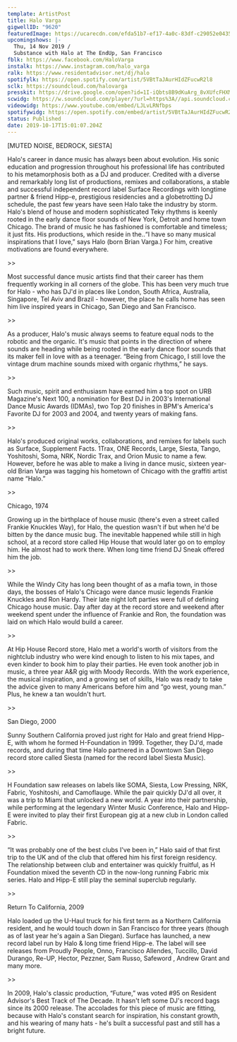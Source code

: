 ```yaml
---
template: ArtistPost
title: Halo Varga
gigwellID: "9620"
featuredImage: https://ucarecdn.com/efda51b7-ef17-4a0c-83df-c29052e0435b/-/crop/1075x389/85,0/-/preview/
upcomingshows: |-
  Thu, 14 Nov 2019 /
  Substance with Halo at The EndUp, San Francisco
fblk: https://www.facebook.com/HaloVarga
instalk: https://www.instagram.com/halo_varga
ralk: https://www.residentadvisor.net/dj/halo
spotifylk: https://open.spotify.com/artist/5VBtTaJAurHIdZFucwR2l8
sclk: https://soundcloud.com/halovarga
presskit: https://drive.google.com/open?id=1I-iQbts8B9dKuArg_8vXUfcFHXMzyev8
scwidg: https://w.soundcloud.com/player/?url=https%3A//api.soundcloud.com/playlists/848433545&color=%23ff5500&auto_play=false&hide_related=false&show_comments=true&show_user=true&show_reposts=false&show_teaser=true&visual=true
videowidg: https://www.youtube.com/embed/LJLvLRNfbps
spotifywidg: https://open.spotify.com/embed/artist/5VBtTaJAurHIdZFucwR2l8
status: Published
date: 2019-10-17T15:01:07.204Z
---
```

\[MUTED  NOISE, BEDROCK, SIESTA]

Halo's career in dance music has always been about evolution. His sonic education and progression throughout his professional life has contributed to his metamorphosis both as a DJ and producer. Credited with a diverse and remarkably long list of productions, remixes and collaborations, a stable and successful independent record label Surface Recordings with longtime partner & friend Hipp-e, prestigious residencies and a globetrotting DJ schedule, the past few years have seen Halo take the industry by storm. Halo's blend of house and modern sophisticated Teky rhythms is keenly rooted in the early dance floor sounds of New York, Detroit and home town Chicago. The brand of music he has fashioned is comfortable and timeless; it just fits. His productions, which reside in the..“I have so many musical inspirations that I love,” says Halo (born Brian Varga.) For him, creative motivations are found everywhere.

\>>

Most successful dance music artists find that their career has them frequently working in all corners of the globe. This has been very much true for Halo - who has DJ'd in places like London, South Africa, Australia, Singapore, Tel Aviv and Brazil - however, the place he calls home has seen him live inspired years in Chicago, San Diego and San Francisco.

\>>

As a producer, Halo's music always seems to feature equal nods to the robotic and the organic. It's music that points in the direction of where sounds are heading while being rooted in the early dance floor sounds that its maker fell in love with as a teenager. “Being from Chicago, I still love the vintage drum machine sounds mixed with organic rhythms,” he says.

\>>

Such music, spirit and enthusiasm have earned him a top spot on URB Magazine's Next 100, a nomination for Best DJ in 2003's International Dance Music Awards (IDMAs), two Top 20 finishes in BPM's America's Favorite DJ for 2003 and 2004, and twenty years of making fans.

\>>

Halo's produced original works, collaborations, and remixes for labels such as Surface, Supplement Facts. 1Trax, ONE Records, Large, Siesta, Tango, Yoshitoshi, Soma, NRK, Nordic Trax, and Orion Music to name a few. However, before he was able to make a living in dance music, sixteen year-old Brian Varga was tagging his hometown of Chicago with the graffiti artist name “Halo.”

\>>

Chicago, 1974

Growing up in the birthplace of house music (there's even a street called Frankie Knuckles Way), for Halo, the question wasn't if but when he'd be bitten by the dance music bug. The inevitable happened while still in high school, at a record store called Hip House that would later go on to employ him. He almost had to work there. When long time friend DJ Sneak offered him the job.

\>>

While the Windy City has long been thought of as a mafia town, in those days, the bosses of Halo's Chicago were dance music legends Frankie Knuckles and Ron Hardy. Their late night loft parties were full of defining Chicago house music. Day after day at the record store and weekend after weekend spent under the influence of Frankie and Ron, the foundation was laid on which Halo would build a career.

\>>

At Hip House Record store, Halo met a world's worth of visitors from the nightclub industry who were kind enough to listen to his mix tapes, and even kinder to book him to play their parties. He even took another job in music, a three year A&R gig with Moody Records. With the work experience, the musical inspiration, and a growing set of skills, Halo was ready to take the advice given to many Americans before him and “go west, young man.” Plus, he knew a tan wouldn't hurt.

\>>

San Diego, 2000

Sunny Southern California proved just right for Halo and great friend Hipp-E, with whom he formed H-Foundation in 1999. Together, they DJ'd, made records, and during that time Halo partnered in a Downtown San Diego record store called Siesta (named for the record label Siesta Music).

\>>

H Foundation saw releases on labels like SOMA, Siesta, Low Pressing, NRK, Fabric, Yoshitoshi, and Camoflauge. While the pair quickly DJ'd all over, it was a trip to Miami that unlocked a new world. A year into their partnership, while performing at the legendary Winter Music Conference, Halo and Hipp-E were invited to play their first European gig at a new club in London called Fabric.

\>>

“It was probably one of the best clubs I've been in,” Halo said of that first trip to the UK and of the club that offered him his first foreign residency. The relationship between club and entertainer was quickly fruitful, as H Foundation mixed the seventh CD in the now-long running Fabric mix series. Halo and Hipp-E still play the seminal superclub regularly.

\>>

Return To California, 2009

Halo loaded up the U-Haul truck for his first term as a Northern California resident, and he would touch down in San Francisco for three years (though as of last year he's again a San Diegan). Surface has launched, a new record label run by Halo & long time friend Hipp-e. The label will see releases from Proudly People, Onno, Francisco Allendes, Tuccillo, David Durango, Re-UP, Hector, Pezzner, Sam Russo, Safeword , Andrew Grant and many more.

\>>

In 2009, Halo's classic production, “Future,” was voted #95 on Resident Advisor's Best Track of The Decade. It hasn't left some DJ's record bags since its 2000 release. The accolades for this piece of music are fitting, because with Halo's constant search for inspiration, his constant growth, and his wearing of many hats - he's built a successful past and still has a bright future.